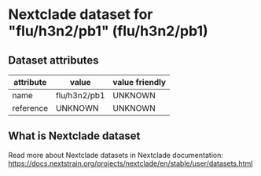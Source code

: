 # Nextclade dataset for "flu/h3n2/pb1" (flu/h3n2/pb1)


## Dataset attributes

| attribute            | value                | value friendly                           |
| -------------------- | -------------------- | ---------------------------------------- |
| name                 | flu/h3n2/pb1         | UNKNOWN                                  |
| reference            | UNKNOWN              | UNKNOWN                                  |


## What is Nextclade dataset

Read more about Nextclade datasets in Nextclade documentation: https://docs.nextstrain.org/projects/nextclade/en/stable/user/datasets.html
